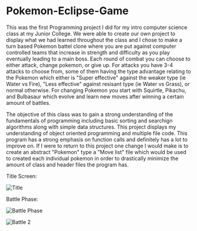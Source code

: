 # Pokemon-Eclipse-Game

This was the first Programming project I did for my intro computer science class at my Junior College.
We were able to create our own project to display what we had learned throughout the class and I chose to make a turn based Pokemon battel clone where you are put against computer controlled teams that increase in strength and difficulty as you play eventually leading to a main boss. Each round of combat you can choose to either attack, change pokemon, or give up. For attacks you have 3-4 attacks to choose from, some of them having the type advantage relating to the Pokemon which either is "Super effective" against the weaker type (ie Water vs Fire), "Less effective" against resisant type (ie Water vs Grass), or normal otherwise. For changing Pokemon you start with Squirtle, Pikachu, and Bulbasaur which evolve and learn new moves after winning a certain amount of battles.

The objective of this class was to gain a strong understanding of the fundamentals of programming including basic sorting and searchign algorithms along with simple data structures. This project displays my understanding of object oriented programming and multiple file code. This program has a strong emphasis on function calls and definitely has a lot to improve on. If I were to return to this project one change I would make is to create an abstract "Pokemon" type a "Move list" file which would be used to created each individual pokemon in order to drastically minimize the amount of class and header files the program has.

Title Screen:

![Title](https://user-images.githubusercontent.com/118847632/221099844-7686fa31-76ba-4cc1-bd53-8f732f323073.PNG)

Battle Phase:

![Battle Phase](https://user-images.githubusercontent.com/118847632/221099869-2d6dec35-c251-441f-b087-610c2e5d487d.PNG)

![Battle 2](https://user-images.githubusercontent.com/118847632/221099879-ef81d7ba-705a-42aa-8f43-78d02be4b35d.PNG)
